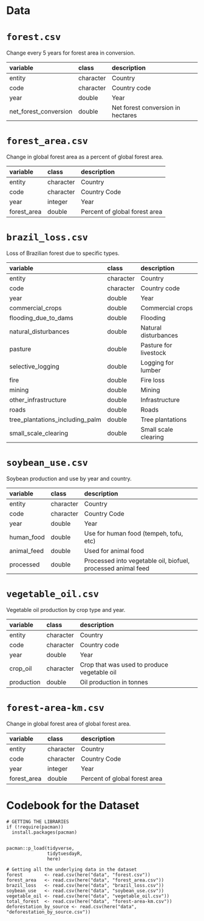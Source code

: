 # Data

# `forest.csv`

Change every 5 years for forest area in conversion.

|variable              |class     |description |
|:---------------------|:---------|:-----------|
|entity                |character | Country |
|code                  |character | Country code |
|year                  |double    | Year |
|net_forest_conversion |double    | Net forest conversion in hectares|

# `forest_area.csv`

Change in global forest area as a percent of global forest area.

|variable    |class     |description |
|:-----------|:---------|:-----------|
|entity      |character | Country|
|code        |character | Country Code |
|year        |integer   | Year |
|forest_area |double    | Percent of global forest area |

# `brazil_loss.csv`

Loss of Brazilian forest due to specific types.

|variable                        |class     |description |
|:-------------------------------|:---------|:-----------|
|entity                          |character | Country |
|code                            |character | Country code |
|year                            |double    | Year |
|commercial_crops                |double    | Commercial crops |
|flooding_due_to_dams            |double    | Flooding |
|natural_disturbances            |double    | Natural disturbances |
|pasture                         |double    | Pasture for livestock |
|selective_logging               |double    | Logging for lumber |
|fire                            |double    | Fire loss |
|mining                          |double    | Mining|
|other_infrastructure            |double    | Infrastructure |
|roads                           |double    | Roads |
|tree_plantations_including_palm |double    | Tree plantations |
|small_scale_clearing            |double    | Small scale clearing |

# `soybean_use.csv`

Soybean production and use by year and country.

|variable    |class     |description |
|:-----------|:---------|:-----------|
|entity      |character | Country|
|code        |character | Country Code |
|year        |double    | Year |
|human_food  |double    | Use for human food (tempeh, tofu, etc) |
|animal_feed |double    | Used for animal food |
|processed   |double    | Processed into vegetable oil, biofuel, processed animal feed |

# `vegetable_oil.csv`

Vegetable oil production by crop type and year.

|variable   |class     |description |
|:----------|:---------|:-----------|
|entity     |character | Country |
|code       |character | Country code |
|year       |double    | Year |
|crop_oil   |character | Crop that was used to produce vegetable oil |
|production |double    | Oil production in tonnes |

# `forest-area-km.csv`

Change in global forest area of global forest area.

|variable    |class     |description |
|:-----------|:---------|:-----------|
|entity      |character | Country|
|code        |character | Country Code |
|year        |integer   | Year |
|forest_area |double    | Percent of global forest area |

# Codebook for the Dataset
```{r}
# GETTING THE LIBRARIES
if (!require(pacman))
  install.packages(pacman)


pacman::p_load(tidyverse,
               tidytuesdayR,
               here)
               
# Getting all the underlying data in the dataset
forest        <- read.csv(here("data", "forest.csv"))
forest_area   <- read.csv(here("data", "forest_area.csv"))
brazil_loss   <- read.csv(here("data", "brazil_loss.csv"))
soybean_use   <- read.csv(here("data", "soybean_use.csv"))
vegetable_oil <- read.csv(here("data", "vegetable_oil.csv"))
total_forest  <- read.csv(here("data", "forest-area-km.csv"))
deforestation_by_source <- read.csv(here("data", "deforestation_by_source.csv"))

```



